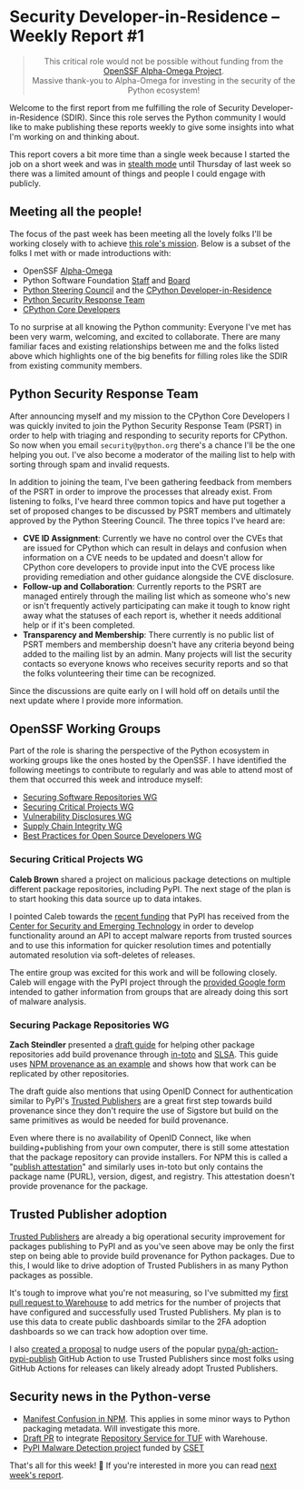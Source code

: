 # Security Developer-in-Residence – Weekly Report #1

<blockquote>
  <center>This critical role would not be possible without funding from the <a href="https://alpha-omega.dev">OpenSSF Alpha-Omega Project</a>.<br>
  Massive thank-you to Alpha-Omega for investing in the security of the Python ecosystem!</center>
</blockquote>

Welcome to the first report from me fulfilling the role of Security Developer-in-Residence (SDIR).
Since this role serves the Python community I would like to make publishing these reports weekly
to give some insights into what I'm working on and thinking about.

This report covers a bit more time than a single week because I started the job on a short week
and was in [stealth mode](https://pyfound.blogspot.com/2023/06/announcing-our-new-security-developer.html)
until Thursday of last week so there was a limited amount of things and people I could engage with publicly.

## Meeting all the people!

The focus of the past week has been meeting all the lovely folks I'll be working closely with to
achieve [this role's mission](https://sethmlarson.dev/security-developer-in-residence#responsibilities-and-keys-to-success).
Below is a subset of the folks I met with or made introductions with:

- OpenSSF [Alpha-Omega](https://alpha-omega.dev/)
- Python Software Foundation [Staff](https://www.python.org/psf/records/staff/) and [Board](https://www.python.org/psf/board/)
- [Python Steering Council](https://peps.python.org/pep-8104/#results) and the [CPython Developer-in-Residence](https://lukasz.langa.pl/)
- [Python Security Response Team](https://www.python.org/dev/security/)
- [CPython Core Developers](https://discuss.python.org/t/introduction-from-security-developer-in-residence/28588/3)

To no surprise at all knowing the Python community: Everyone I've met has been very warm, welcoming, and excited to collaborate.
There are many familiar faces and existing relationships between me and the folks listed above which highlights one
of the big benefits for filling roles like the SDIR from existing community members.

## Python Security Response Team

After announcing myself and my mission to the CPython Core Developers I was quickly invited to join the Python Security Response Team (PSRT)
in order to help with triaging and responding to security reports for CPython. So now when you email `security@python.org` there's
a chance I'll be the one helping you out. I've also become a moderator of the mailing list to help with sorting through spam and invalid requests.

In addition to joining the team, I've been gathering feedback from members of the PSRT in order to improve the processes that
already exist. From listening to folks, I've heard three common topics and have put together a set of proposed changes to be discussed by PSRT members
and ultimately approved by the Python Steering Council. The three topics I've heard are:

- **CVE ID Assignment**: Currently we have no control over the CVEs that are issued for CPython which can result in delays and confusion when information on a CVE needs to be updated
  and doesn't allow for CPython core developers to provide input into the CVE process like providing remediation and other guidance alongside the CVE disclosure.
- **Follow-up and Collaboration**: Currently reports to the PSRT are managed entirely through the mailing list which as someone who's new or isn't frequently
  actively participating can make it tough to know right away what the statuses of each report is, whether it needs additional help or if it's been completed.
- **Transparency and Membership**: There currently is no public list of PSRT members and membership doesn't have any criteria beyond being added to the mailing list by an admin.
  Many projects will list the security contacts so everyone knows who receives security reports and so that the folks volunteering their time can be recognized.

Since the discussions are quite early on I will hold off on details until the next update where I provide more information.

## OpenSSF Working Groups

Part of the role is sharing the perspective of the Python ecosystem in working groups
like the ones hosted by the OpenSSF. I have identified the following meetings to contribute to regularly
and was able to attend most of them that occurred this week and introduce myself:

- [Securing Software Repositories WG](https://github.com/ossf/wg-securing-software-repos)
- [Securing Critical Projects WG](https://github.com/ossf/wg-securing-critical-projects)
- [Vulnerability Disclosures WG](https://github.com/ossf/wg-vulnerability-disclosures)
- [Supply Chain Integrity WG](https://github.com/ossf/wg-supply-chain-integrity)
- [Best Practices for Open Source Developers WG](https://github.com/ossf/wg-best-practices-os-developers)

### Securing Critical Projects WG

**Caleb Brown** shared a project on malicious package detections on multiple different
package repositories, including PyPI. The next stage of the plan is to start hooking this
data source up to data intakes.

I pointed Caleb towards the [recent funding](https://discuss.python.org/t/pypi-malware-detection-project/28222) that PyPI has received from the
[Center for Security and Emerging Technology](https://cset.georgetown.edu/)
in order to develop functionality around an API to accept malware reports
from trusted sources and to use this information for quicker resolution times
and potentially automated resolution via soft-deletes of releases.

The entire group was excited for this work and will be following closely.
Caleb will engage with the PyPI project through the [provided Google form](https://forms.gle/ixRoNJEPVNekFN7H7)
intended to gather information from groups that are already doing this sort of malware analysis.

### Securing Package Repositories WG

**Zach Steindler** presented a [draft guide](https://github.com/ossf/wg-securing-software-repos/pull/17) for helping other
package repositories add build provenance through [in-toto](https://in-toto.io/) and [SLSA](https://slsa.dev). This guide uses [NPM provenance as an example](https://github.blog/2023-04-19-introducing-npm-package-provenance/)
and shows how that work can be replicated by other repositories.

The draft guide also mentions that using OpenID Connect for authentication similar to PyPI's [Trusted Publishers](https://docs.pypi.org/trusted-publishers) are a great first step towards build provenance since
they don't require the use of Sigstore but build on the same primitives as would be needed for build provenance.

Even where there is no availability of OpenID Connect, like when building+publishing from your own computer, there is still
some attestation that the package repository can provide installers. For NPM this is called a "[publish attestation](https://github.com/npm/attestation/tree/main/specs/publish/v0.1)" and similarly uses in-toto
but only contains the package name (PURL), version, digest, and registry. This attestation doesn't provide provenance for the package.

## Trusted Publisher adoption

[Trusted Publishers](https://docs.pypi.org/trusted-publishers) are already a big operational security improvement for packages publishing to PyPI and as you've seen above may be
only the first step on being able to provide build provenance for Python packages. Due to this, I would like to drive adoption of
Trusted Publishers in as many Python packages as possible.

It's tough to improve what you're not measuring, so I've submitted my [first pull request to Warehouse](https://github.com/pypi/warehouse/pull/14044)
to add metrics for the number of projects that have configured and successfully used Trusted Publishers. My plan is to use this data to create public dashboards similar to
the 2FA adoption dashboards so we can track how adoption over time.

I also [created a proposal](https://github.com/pypa/gh-action-pypi-publish/issues/164) to nudge users of the popular
[pypa/gh-action-pypi-publish](https://github.com/pypa/gh-action-pypi-publish) GitHub Action to use Trusted Publishers since
most folks using GitHub Actions for releases can likely already adopt Trusted Publishers.

## Security news in the Python-verse

- [Manifest Confusion in NPM](https://blog.vlt.sh/blog/the-massive-hole-in-the-npm-ecosystem). This applies in some minor ways to Python packaging metadata. Will investigate this more.
- [Draft PR](https://github.com/pypi/warehouse/pull/13943) to integrate [Repository Service for TUF](https://github.com/repository-service-tuf/repository-service-tuf) with Warehouse.
- [PyPI Malware Detection project](https://discuss.python.org/t/pypi-malware-detection-project/28222) funded by [CSET](https://cset.georgetown.edu/)

That's all for this week! 👋 If you're interested in more you can read [next week's report](http://sethmlarson.dev/security-developer-in-residence-weekly-report-2).
